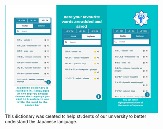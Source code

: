 <img src="dictionary.JPG" alt="dictionary"/>
This dictionary was created to help students of our university to better understand the Japanese language.